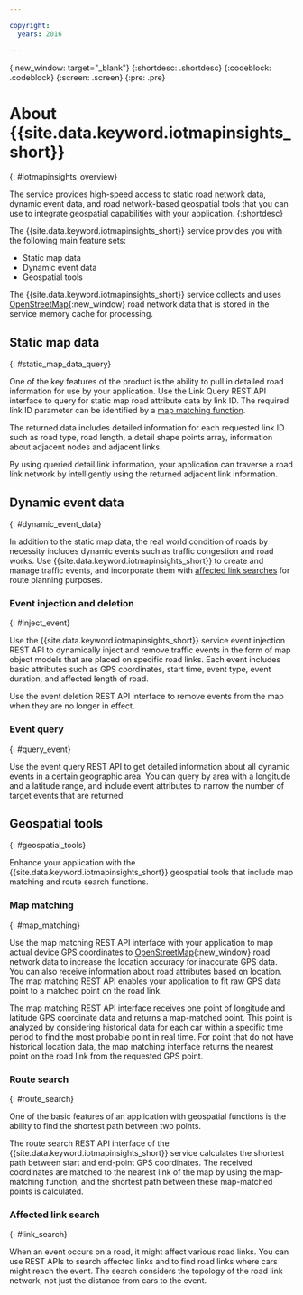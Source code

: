 ```yaml
---

copyright:
  years: 2016

---
```


{:new_window: target="_blank"}
{:shortdesc: .shortdesc}
{:codeblock: .codeblock}
{:screen: .screen}
{:pre: .pre}


# About {{site.data.keyword.iotmapinsights_short}}
{: #iotmapinsights_overview}

The service provides high-speed access to static road network data, dynamic event data, and road network-based geospatial tools that you can use to integrate geospatial capabilities with your application.
{:shortdesc}

The {{site.data.keyword.iotmapinsights_short}} service provides you with the following main feature sets:

- Static map data
- Dynamic event data
- Geospatial tools

The {{site.data.keyword.iotmapinsights_short}} service collects and uses  [OpenStreetMap](http://www.openstreetmap.org/){:new_window} road network data that is stored in the service memory cache for processing.

## Static map data
{: #static_map_data_query}

One of the key features of the product is the ability to pull in detailed road information for use by your application. Use the Link Query REST API interface to query for static map road attribute data by link ID. The required link ID parameter can be identified by a [map matching function](#map_matching).

The returned data includes detailed information for each requested link ID such as road type, road length, a detail shape points array, information about adjacent nodes and adjacent links.

By using queried detail link information, your application can traverse a road link network by intelligently using the returned adjacent link information.

## Dynamic event data
{: #dynamic_event_data}

In addition to the static map data, the real world condition of roads by necessity includes dynamic events such as traffic congestion and road works. Use {{site.data.keyword.iotmapinsights_short}} to create and manage traffic events, and incorporate them with [affected link searches](#link_search) for route planning purposes.

### Event injection and deletion
{: #inject_event}

Use the {{site.data.keyword.iotmapinsights_short}} service event injection REST API to dynamically inject and remove traffic events in the form of map object models that are placed on specific road links. Each event includes basic attributes such as GPS coordinates, start time, event type, event duration, and affected length of road.

Use the event deletion REST API interface to remove events from the map when they are no longer in effect.

### Event query
{: #query_event}

Use the event query REST API to get detailed information about all dynamic events in a certain geographic area. You can query by area with a longitude and a latitude range, and include event attributes to narrow the number of target events that are returned.

## Geospatial tools
{: #geospatial_tools}

Enhance your application with the {{site.data.keyword.iotmapinsights_short}} geospatial tools that include map matching and route search functions.

### Map matching
{: #map_matching}

Use the map matching REST API interface with your application to map actual device GPS coordinates to [OpenStreetMap](http://www.openstreetmap.org/){:new_window} road network data to increase the location accuracy for inaccurate GPS data. You can also receive information about road attributes based on location. The map matching REST API enables your application to fit raw GPS data point to a matched point on the road link.

The map matching REST API interface receives one point of longitude and latitude GPS coordinate data and returns a map-matched point. This point is analyzed by considering historical data for each car within a specific time period to find the most probable point in real time. For point that do not have historical location data, the map matching interface returns the nearest point on the road link from the requested GPS point.

### Route search
{: #route_search}

One of the basic features of an application with geospatial functions is the ability to find the shortest path between two points.  

The route search REST API interface of the {{site.data.keyword.iotmapinsights_short}} service calculates the shortest path between start and end-point GPS coordinates. The received coordinates are matched to the nearest link of the map by using the map-matching function, and the shortest path between these map-matched points is calculated.

### Affected link search
{: #link_search}

When an event occurs on a road, it might affect various road links. You can use REST APIs to search affected links and to find road links where cars might reach the event. The search considers the topology of the road link network, not just the distance from cars to the event.
